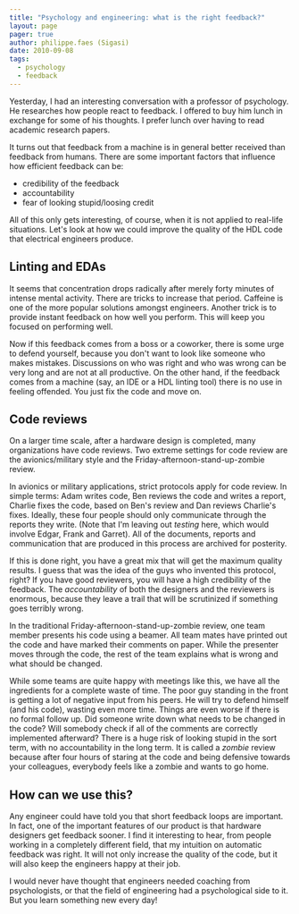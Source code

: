 ```yaml
---
title: "Psychology and engineering: what is the right feedback?"
layout: page 
pager: true
author: philippe.faes (Sigasi)
date: 2010-09-08
tags: 
  - psychology
  - feedback
---
```

Yesterday, I had an interesting conversation with a professor of psychology. He researches how people react to feedback. I offered to buy him lunch in exchange for some of his thoughts. I prefer lunch over having to read academic research papers.

It turns out that feedback from a machine is in general better received than feedback from humans. There are some important factors that influence how efficient feedback can be:

<ul>
 <li> credibility of the feedback
 <li> accountability
 <li> fear of looking stupid/loosing credit
</ul>

All of this only gets interesting, of course, when it is not applied to real-life situations. Let's look at how we could improve the quality of the HDL code that electrical engineers produce.

## Linting and EDAs
It seems that concentration drops radically after merely forty minutes of intense mental activity. There are tricks to increase that period. Caffeine is one of the more popular solutions amongst engineers. Another trick is to provide instant feedback on how well you perform. This will keep you focused on performing well. 

Now if this feedback comes from a boss or a coworker, there is some urge to defend yourself, because you don't want to look like someone who makes mistakes. Discussions on who was right and who was wrong can be very long and are not at all productive. On the other hand, if the feedback comes from a machine (say, an IDE or a HDL linting tool) there is no use in feeling offended. You just fix the code and move on. 

## Code reviews
On a larger time scale, after a hardware design is completed, many organizations have code reviews. Two extreme settings for code review are the avionics/military style and the Friday-afternoon-stand-up-zombie review. 

In avionics or military applications, strict protocols apply for code review. In simple terms: Adam writes code, Ben reviews the code and writes a report, Charlie fixes the code, based on Ben's review and Dan reviews Charlie's fixes. Ideally, these four people should only communicate through the reports they write. (Note that I'm leaving out <em>testing</em> here, which would involve Edgar, Frank and Garret). All of the documents, reports and communication that are produced in this process are archived for posterity.

If this is done right, you have a great mix that will get the maximum quality results. I guess that was the idea of the guys who invented this protocol, right? If you have good reviewers, you will have a high credibility of the feedback. The <em>accountability</em> of both the designers and the reviewers is enormous, because they leave a trail that will be scrutinized if something goes terribly wrong. 

In the traditional Friday-afternoon-stand-up-zombie review, one team member presents his code using a beamer. All team mates have printed out the code and have marked their comments on paper. While the presenter moves through the code, the rest of the team explains what is wrong and what should be changed. 

While some teams are quite happy with meetings like this, we have all the ingredients for a complete waste of time. The poor guy standing in the front is getting a lot of negative input from his peers. He will try to defend himself (and his code), wasting even more time. Things are even worse if there is no formal follow up. Did someone write down what needs to be changed in the code? Will somebody check if all of the comments are correctly implemented afterward? There is a huge risk of looking stupid in the sort term, with no accountability in the long term. It is called a <em>zombie</em> review because after four hours of staring at the code and being defensive towards your colleagues, everybody feels like a zombie and wants to go home.

## How can we use this?
Any engineer could have told you that short feedback loops are important. In fact, one of the important features of our product is that hardware designers get feedback sooner. I find it interesting to hear, from people working in a completely different field, that my intuition on automatic feedback was right. It will not only increase the quality of the code, but it will also keep the engineers happy at their job.

I would never have thought that engineers needed coaching from psychologists, or that the field of engineering had a psychological side to it. But you learn something new every day!






